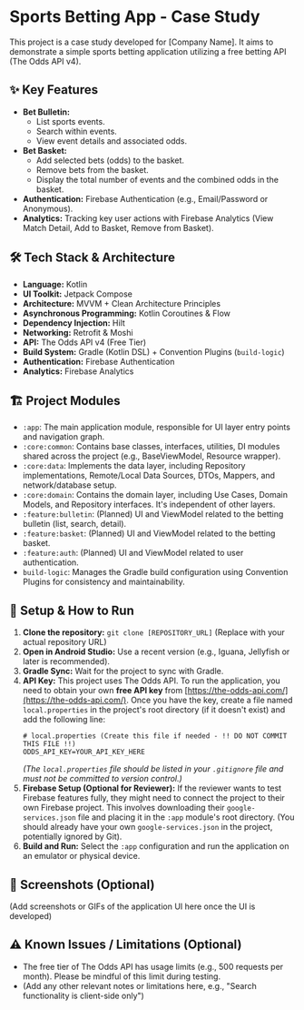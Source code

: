# Sports Betting App - Case Study

This project is a case study developed for [Company Name]. It aims to demonstrate a simple sports betting application utilizing a free betting API (The Odds API v4).

## ✨ Key Features

* **Bet Bulletin:**
    * List sports events.
    * Search within events.
    * View event details and associated odds.
* **Bet Basket:**
    * Add selected bets (odds) to the basket.
    * Remove bets from the basket.
    * Display the total number of events and the combined odds in the basket.
* **Authentication:** Firebase Authentication (e.g., Email/Password or Anonymous).
* **Analytics:** Tracking key user actions with Firebase Analytics (View Match Detail, Add to Basket, Remove from Basket).

## 🛠️ Tech Stack & Architecture

* **Language:** Kotlin
* **UI Toolkit:** Jetpack Compose
* **Architecture:** MVVM + Clean Architecture Principles
* **Asynchronous Programming:** Kotlin Coroutines & Flow
* **Dependency Injection:** Hilt
* **Networking:** Retrofit & Moshi
* **API:** The Odds API v4 (Free Tier)
* **Build System:** Gradle (Kotlin DSL) + Convention Plugins (`build-logic`)
* **Authentication:** Firebase Authentication
* **Analytics:** Firebase Analytics

## 🏗️ Project Modules

* `:app`: The main application module, responsible for UI layer entry points and navigation graph.
* `:core:common`: Contains base classes, interfaces, utilities, DI modules shared across the project (e.g., BaseViewModel, Resource wrapper).
* `:core:data`: Implements the data layer, including Repository implementations, Remote/Local Data Sources, DTOs, Mappers, and network/database setup.
* `:core:domain`: Contains the domain layer, including Use Cases, Domain Models, and Repository interfaces. It's independent of other layers.
* `:feature:bulletin`: (Planned) UI and ViewModel related to the betting bulletin (list, search, detail).
* `:feature:basket`: (Planned) UI and ViewModel related to the betting basket.
* `:feature:auth`: (Planned) UI and ViewModel related to user authentication.
* `build-logic`: Manages the Gradle build configuration using Convention Plugins for consistency and maintainability.

## 🚀 Setup & How to Run

1.  **Clone the repository:** `git clone [REPOSITORY_URL]` (Replace with your actual repository URL)
2.  **Open in Android Studio:** Use a recent version (e.g., Iguana, Jellyfish or later is recommended).
3.  **Gradle Sync:** Wait for the project to sync with Gradle.
4.  **API Key:** This project uses The Odds API. To run the application, you need to obtain your own **free API key** from [https://the-odds-api.com/](https://the-odds-api.com/). Once you have the key, create a file named `local.properties` in the project's root directory (if it doesn't exist) and add the following line:
    ```properties
    # local.properties (Create this file if needed - !! DO NOT COMMIT THIS FILE !!)
    ODDS_API_KEY=YOUR_API_KEY_HERE
    ```
    *(The `local.properties` file should be listed in your `.gitignore` file and must not be committed to version control.)*
5.  **Firebase Setup (Optional for Reviewer):** If the reviewer wants to test Firebase features fully, they might need to connect the project to their own Firebase project. This involves downloading their `google-services.json` file and placing it in the `:app` module's root directory. (You should already have your own `google-services.json` in the project, potentially ignored by Git).
6.  **Build and Run:** Select the `:app` configuration and run the application on an emulator or physical device.

## 📸 Screenshots (Optional)

(Add screenshots or GIFs of the application UI here once the UI is developed)

## ⚠️ Known Issues / Limitations (Optional)

* The free tier of The Odds API has usage limits (e.g., 500 requests per month). Please be mindful of this limit during testing.
* (Add any other relevant notes or limitations here, e.g., "Search functionality is client-side only")